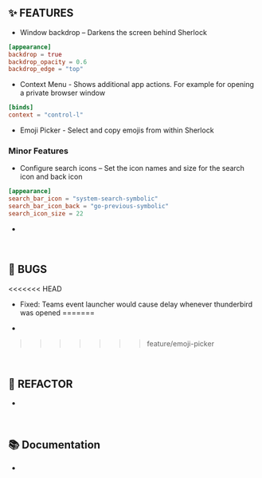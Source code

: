 ## ✨ FEATURES

- Window backdrop – Darkens the screen behind Sherlock

```toml
[appearance]
backdrop = true
backdrop_opacity = 0.6
backdrop_edge = "top"
```

- Context Menu - Shows additional app actions. For example for opening a private browser window

```toml
[binds]
context = "control-l"
```

- Emoji Picker - Select and copy emojis from within Sherlock

### Minor Features

- Configure search icons – Set the icon names and size for the search icon and back icon

```toml
[appearance]
search_bar_icon = "system-search-symbolic"
search_bar_icon_back = "go-previous-symbolic"
search_icon_size = 22
```

-

<br>

## 🐞 BUGS
<<<<<<< HEAD
- Fixed: Teams event launcher would cause delay whenever thunderbird was opened
=======

-

>>>>>>> feature/emoji-picker
<br>

## 🔧 REFACTOR

-

<br>

## 📚 Documentation

-

<br>
